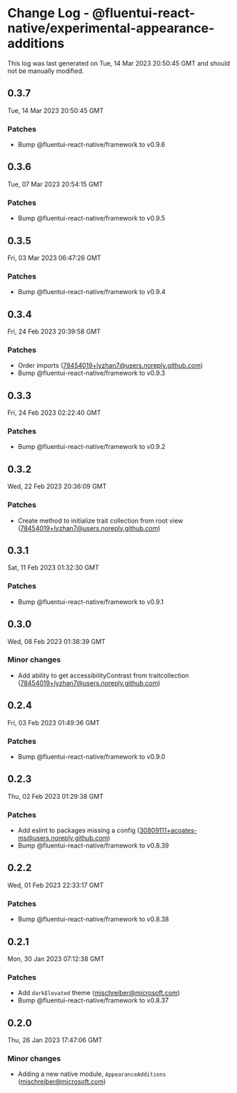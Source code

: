 # Change Log - @fluentui-react-native/experimental-appearance-additions

This log was last generated on Tue, 14 Mar 2023 20:50:45 GMT and should not be manually modified.

<!-- Start content -->

## 0.3.7

Tue, 14 Mar 2023 20:50:45 GMT

### Patches

- Bump @fluentui-react-native/framework to v0.9.6

## 0.3.6

Tue, 07 Mar 2023 20:54:15 GMT

### Patches

- Bump @fluentui-react-native/framework to v0.9.5

## 0.3.5

Fri, 03 Mar 2023 06:47:26 GMT

### Patches

- Bump @fluentui-react-native/framework to v0.9.4

## 0.3.4

Fri, 24 Feb 2023 20:39:58 GMT

### Patches

- Order imports (78454019+lyzhan7@users.noreply.github.com)
- Bump @fluentui-react-native/framework to v0.9.3

## 0.3.3

Fri, 24 Feb 2023 02:22:40 GMT

### Patches

- Bump @fluentui-react-native/framework to v0.9.2

## 0.3.2

Wed, 22 Feb 2023 20:36:09 GMT

### Patches

- Create method to initialize trait collection from root view (78454019+lyzhan7@users.noreply.github.com)

## 0.3.1

Sat, 11 Feb 2023 01:32:30 GMT

### Patches

- Bump @fluentui-react-native/framework to v0.9.1

## 0.3.0

Wed, 08 Feb 2023 01:38:39 GMT

### Minor changes

- Add ability to get accessibilityContrast from traitcollection (78454019+lyzhan7@users.noreply.github.com)

## 0.2.4

Fri, 03 Feb 2023 01:49:36 GMT

### Patches

- Bump @fluentui-react-native/framework to v0.9.0

## 0.2.3

Thu, 02 Feb 2023 01:29:38 GMT

### Patches

- Add eslint to packages missing a config (30809111+acoates-ms@users.noreply.github.com)
- Bump @fluentui-react-native/framework to v0.8.39

## 0.2.2

Wed, 01 Feb 2023 22:33:17 GMT

### Patches

- Bump @fluentui-react-native/framework to v0.8.38

## 0.2.1

Mon, 30 Jan 2023 07:12:38 GMT

### Patches

- Add `darkElevated` theme (mischreiber@microsoft.com)
- Bump @fluentui-react-native/framework to v0.8.37

## 0.2.0

Thu, 26 Jan 2023 17:47:06 GMT

### Minor changes

- Adding a new native module, `AppearanceAdditions` (mischreiber@microsoft.com)

